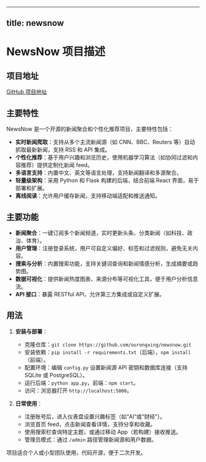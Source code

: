 
---
title: newsnow
---

# NewsNow 项目描述

## 项目地址
[GitHub 项目地址](https://github.com/ourongxing/newsnow)

## 主要特性
NewsNow 是一个开源的新闻聚合和个性化推荐项目，主要特性包括：
- **实时新闻爬取**：支持从多个主流新闻源（如 CNN、BBC、Reuters 等）自动抓取最新新闻，支持 RSS 和 API 集成。
- **个性化推荐**：基于用户兴趣和浏览历史，使用机器学习算法（如协同过滤和内容推荐）提供定制化新闻 feed。
- **多语言支持**：内置中文、英文等语言处理，支持新闻翻译和多源聚合。
- **轻量级架构**：采用 Python 和 Flask 构建的后端，结合前端 React 界面，易于部署和扩展。
- **离线阅读**：允许用户缓存新闻，支持移动端适配和推送通知。

## 主要功能
- **新闻聚合**：一键订阅多个新闻频道，实时更新头条、分类新闻（如科技、政治、体育）。
- **用户管理**：注册登录系统，用户可自定义偏好、标签和过滤规则，避免无关内容。
- **搜索与分析**：内置搜索功能，支持关键词查询和新闻情感分析，生成摘要或趋势图。
- **数据可视化**：提供新闻热度图表、来源分布等可视化工具，便于用户分析信息流。
- **API 接口**：暴露 RESTful API，允许第三方集成或自定义扩展。

## 用法
1. **安装与部署**：
   - 克隆仓库：`git clone https://github.com/ourongxing/newsnow.git`
   - 安装依赖：`pip install -r requirements.txt`（后端），`npm install`（前端）。
   - 配置环境：编辑 `config.py` 设置新闻源 API 密钥和数据库连接（支持 SQLite 或 PostgreSQL）。
   - 运行后端：`python app.py`，前端：`npm start`。
   - 访问：浏览器打开 `http://localhost:5000`。

2. **日常使用**：
   - 注册账号后，进入仪表盘设置兴趣标签（如“AI”或“财经”）。
   - 浏览首页 feed，点击新闻查看详情，支持分享和收藏。
   - 使用搜索栏查询特定主题，或通过移动 App（若构建）接收推送。
   - 管理员模式：通过 `/admin` 路径管理新闻源和用户数据。

项目适合个人或小型团队使用，代码开源，便于二次开发。